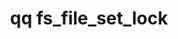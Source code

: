 ---
category: fs
command: fs_file_set_lock
optional_options:
- alternate: []
  help: File path
  name: --path
  required: false
- alternate: []
  help: File ID
  name: --id
  required: false
- alternate: []
  help: Set or unset a legal hold on the file.
  name: --legal-hold
  required: false
- alternate: []
  help: Set the retention period for a file lock.
  name: --retention-period
  required: false
- alternate: []
  help: Set the retention period for a file lock to the specified number of days from
    now.
  name: --days
  required: false
- alternate: []
  help: Set the retention period for a file lock to the specified number of years
    from now.
  name: --years
  required: false
permalink: /qq-cli-command-guide/fs/fs_file_set_lock.html
positional_options: []
sidebar: qq_cli_command_reference_sidebar
summary: This section explains how to use the <code>qq fs_file_set_lock</code> command.
synopsis: Set a retention period or legal hold on a file.
title: qq fs_file_set_lock
usage: qq fs_file_set_lock [-h] (--path PATH | --id ID) [--legal-hold BOOL] [--retention-period
  RETENTION_PERIOD | --days DAYS | --years YEARS]
zendesk_source: qq CLI Command Guide

---